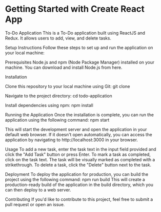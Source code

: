 # Getting Started with Create React App
To-Do Application
This is a  To-Do application built using ReactJS and Redux. It allows users to add, view, and delete tasks.

Setup Instructions
Follow these steps to set up and run the application on your local machine:

Prerequisites
Node.js and npm (Node Package Manager) installed on your machine. You can download and install Node.js from here.

Installation

Clone this repository to your local machine using Git:
git clone <repository-url>


Navigate to the project directory:
cd todo-application

Install dependencies using npm:
npm install

Running the Application
Once the installation is complete, you can run the application using the following command:
npm start

This will start the development server and open the application in your default web browser. If it doesn't open automatically, you can access the application by navigating to http://localhost:3000 in your browser.

Usage
To add a new task, enter the task text in the input field provided and click the "Add Task" button or press Enter.
To mark a task as completed, click on the task text. The task will be visually marked as completed with a strikethrough.
To delete a task, click the "Delete" button next to the task.

Deployment
To deploy the application for production, you can build the project using the following command:
npm run build
This will create a production-ready build of the application in the build directory, which you can then deploy to a web server.


Contributing
If you'd like to contribute to this project, feel free to submit a pull request or open an issue.
